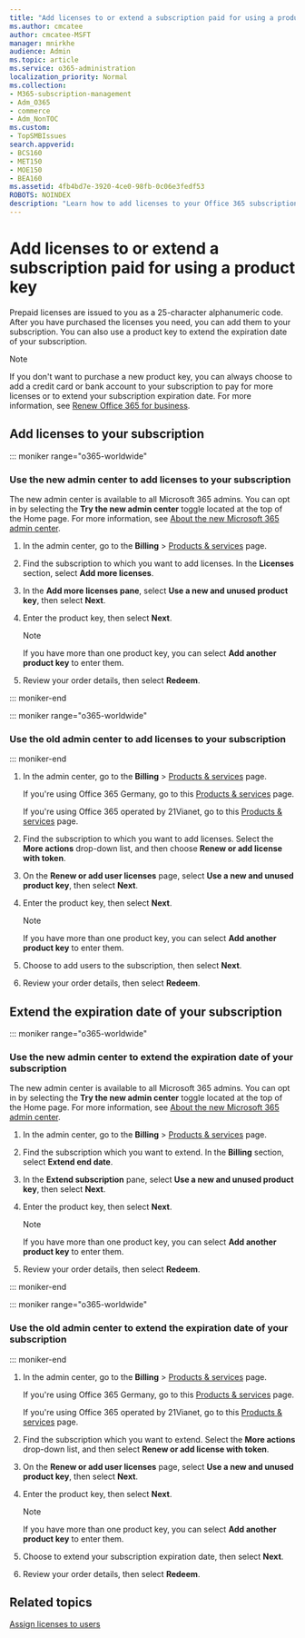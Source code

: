 ```yaml
---
title: "Add licenses to or extend a subscription paid for using a product key"
ms.author: cmcatee
author: cmcatee-MSFT
manager: mnirkhe
audience: Admin
ms.topic: article
ms.service: o365-administration
localization_priority: Normal
ms.collection: 
- M365-subscription-management 
- Adm_O365
- commerce
- Adm_NonTOC
ms.custom:
- TopSMBIssues
search.appverid:
- BCS160
- MET150
- MOE150
- BEA160
ms.assetid: 4fb4bd7e-3920-4ce0-98fb-0c06e3fedf53
ROBOTS: NOINDEX
description: "Learn how to add licenses to your Office 365 subscription."
---
```


# Add licenses to or extend a subscription paid for using a product key

Prepaid licenses are issued to you as a 25-character alphanumeric code. After you have purchased the licenses you need, you can add them to your subscription. You can also use a product key to extend the expiration date of your subscription.

> [!NOTE]
> If you don't want to purchase a new product key, you can always choose to add a credit card or bank account to your subscription to pay for more licenses or to extend your subscription expiration date. For more information, see [Renew Office 365 for business](../subscriptions-and-billing/renew-your-subscription.md).
  
## Add licenses to your subscription

::: moniker range="o365-worldwide"

### Use the new admin center to add licenses to your subscription

The new admin center is available to all Microsoft 365 admins. You can opt in by selecting the **Try the new admin center** toggle located at the top of the Home page. For more information, see [About the new Microsoft 365 admin center](../microsoft-365-admin-center-preview.md).

1. In the admin center, go to the **Billing** \> <a href="https://go.microsoft.com/fwlink/p/?linkid=842054" target="_blank">Products & services</a> page.

2. Find the subscription to which you want to add licenses. In the **Licenses** section, select **Add more licenses**.

3. In the **Add more licenses pane**, select **Use a new and unused product key**, then select **Next**.

4. Enter the product key, then select **Next**.

    > [!NOTE]
    > If you have more than one product key, you can select **Add another product key** to enter them.
  
5. Review your order details, then select **Redeem**.

::: moniker-end

::: moniker range="o365-worldwide"
### Use the old admin center to add licenses to your subscription
::: moniker-end

1. In the admin center, go to the **Billing** \> <a href="https://go.microsoft.com/fwlink/p/?linkid=842054" target="_blank">Products & services</a> page.

    If you're using Office 365 Germany, go to this <a href="https://go.microsoft.com/fwlink/p/?linkid=847745" target="_blank">Products & services</a> page.

    If you're using Office 365 operated by 21Vianet, go to this <a href="https://go.microsoft.com/fwlink/p/?linkid=850626" target="_blank">Products & services</a> page.

2. Find the subscription to which you want to add licenses. Select the **More actions** drop-down list, and then choose **Renew or add license with token**.

3. On the **Renew or add user licenses** page, select **Use a new and unused product key**, then select **Next**.

4. Enter the product key, then select **Next**.

    > [!NOTE]
    > If you have more than one product key, you can select **Add another product key** to enter them.

5. Choose to add users to the subscription, then select **Next**.

6. Review your order details, then select **Redeem**.
  
## Extend the expiration date of your subscription

::: moniker range="o365-worldwide"

### Use the new admin center to extend the expiration date of your subscription

The new admin center is available to all Microsoft 365 admins. You can opt in by selecting the **Try the new admin center** toggle located at the top of the Home page. For more information, see [About the new Microsoft 365 admin center](../microsoft-365-admin-center-preview.md).

1. In the admin center, go to the **Billing** \> <a href="https://go.microsoft.com/fwlink/p/?linkid=842054" target="_blank">Products & services</a> page.

2. Find the subscription which you want to extend. In the **Billing** section, select **Extend end date**.

3. In the **Extend subscription** pane, select **Use a new and unused product key**, then select **Next**.

4. Enter the product key, then select **Next**.

    > [!NOTE]
    > If you have more than one product key, you can select **Add another product key** to enter them.
  
5. Review your order details, then select **Redeem**.

::: moniker-end

::: moniker range="o365-worldwide"
### Use the old admin center to extend the expiration date of your subscription
::: moniker-end

1. In the admin center, go to the **Billing** \> <a href="https://go.microsoft.com/fwlink/p/?linkid=842054" target="_blank">Products & services</a> page.

    If you're using Office 365 Germany, go to this <a href="https://go.microsoft.com/fwlink/p/?linkid=847745" target="_blank">Products & services</a> page.

    If you're using Office 365 operated by 21Vianet, go to this <a href="https://go.microsoft.com/fwlink/p/?linkid=850626" target="_blank">Products & services</a> page.

2. Find the subscription which you want to extend. Select the **More actions** drop-down list, and then select **Renew or add license with token**.

3. On the **Renew or add user licenses** page, select **Use a new and unused product key**, then select **Next**.

4. Enter the product key, then select **Next**.

    > [!NOTE]
    > If you have more than one product key, you can select **Add another product key** to enter them.

5. Choose to extend your subscription expiration date, then select **Next**.

6. Review your order details, then select **Redeem**.

## Related topics

[Assign licenses to users](../subscriptions-and-billing/assign-licenses-to-users.md)
